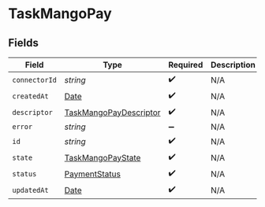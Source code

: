 # TaskMangoPay


## Fields

| Field                                                                                         | Type                                                                                          | Required                                                                                      | Description                                                                                   |
| --------------------------------------------------------------------------------------------- | --------------------------------------------------------------------------------------------- | --------------------------------------------------------------------------------------------- | --------------------------------------------------------------------------------------------- |
| `connectorId`                                                                                 | *string*                                                                                      | :heavy_check_mark:                                                                            | N/A                                                                                           |
| `createdAt`                                                                                   | [Date](https://developer.mozilla.org/en-US/docs/Web/JavaScript/Reference/Global_Objects/Date) | :heavy_check_mark:                                                                            | N/A                                                                                           |
| `descriptor`                                                                                  | [TaskMangoPayDescriptor](../../models/shared/taskmangopaydescriptor.md)                       | :heavy_check_mark:                                                                            | N/A                                                                                           |
| `error`                                                                                       | *string*                                                                                      | :heavy_minus_sign:                                                                            | N/A                                                                                           |
| `id`                                                                                          | *string*                                                                                      | :heavy_check_mark:                                                                            | N/A                                                                                           |
| `state`                                                                                       | [TaskMangoPayState](../../models/shared/taskmangopaystate.md)                                 | :heavy_check_mark:                                                                            | N/A                                                                                           |
| `status`                                                                                      | [PaymentStatus](../../models/shared/paymentstatus.md)                                         | :heavy_check_mark:                                                                            | N/A                                                                                           |
| `updatedAt`                                                                                   | [Date](https://developer.mozilla.org/en-US/docs/Web/JavaScript/Reference/Global_Objects/Date) | :heavy_check_mark:                                                                            | N/A                                                                                           |